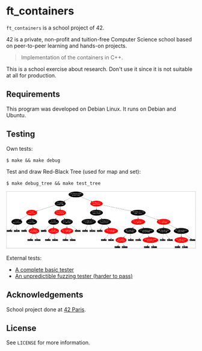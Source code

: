 # ft_containers

`ft_containers` is a school project of 42.

42 is a private, non-profit and tuition-free Computer Science school based on peer-to-peer learning and hands-on projects.

> Implementation of the containers in C++.

This is a school exercise about research. Don't use it since it is not suitable at all for production.

## Requirements

This program was developed on Debian Linux. It runs on Debian and Ubuntu.

## Testing

Own tests:

```console
$ make && make debug
```

Test and draw Red-Black Tree (used for map and set):

```console
$ make debug_tree && make test_tree
```

<p align="center">
  <img src="assets/tree.png" alt="tree diagram" />
</p>

External tests:

- [A complete basic tester](https://github.com/mli42/containers_test)
- [An unpredictible fuzzing tester (harder to pass)](https://github.com/jgiron42/ft_containers_monkey_tester)

## Acknowledgements

School project done at [42 Paris](https://www.42.fr).

## License

See `LICENSE` for more information.
